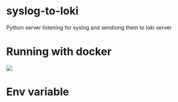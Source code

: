 # syslog-to-loki
Python server listening for syslog and sendiong them to loki server

# Running with docker
<img src="../assets/docker-1-logo.svg">

# Env variable
